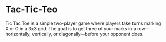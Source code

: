 # Tac-Tic-Teo
Tic Tac Toe is a simple two-player game where players take turns marking X or O in a 3x3 grid. The goal is to get three of your marks in a row—horizontally, vertically, or diagonally—before your opponent does.
